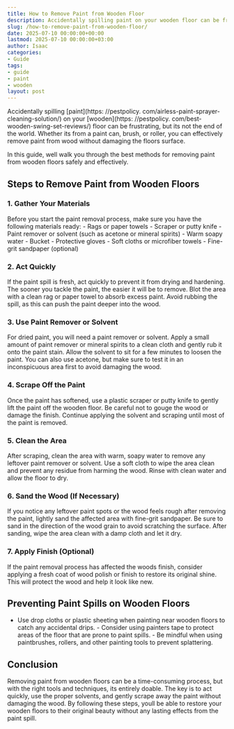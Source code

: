 ```yaml
---
title: How to Remove Paint from Wooden Floor
description: Accidentally spilling paint on your wooden floor can be frustrating, but its not the end of the world. Whether its from a paint can, brush, or roller, you can...
slug: /how-to-remove-paint-from-wooden-floor/
date: 2025-07-10 00:00:00+00:00
lastmod: 2025-07-10 00:00:00+03:00
author: Isaac
categories:
- Guide
tags:
- guide
- paint
- wooden
layout: post
---
```


Accidentally spilling [paint](https: //pestpolicy. com/airless-paint-sprayer-cleaning-solution/) on your [wooden](https: //pestpolicy. com/best-wooden-swing-set-reviews/) floor can be frustrating, but its not the end of the world. Whether its from a paint can, brush, or roller, you can effectively remove paint from wood without damaging the floors surface.

In this guide, well walk you through the best methods for removing paint from wooden floors safely and effectively.

##  Steps to Remove Paint from Wooden Floors

###  1. Gather Your Materials

Before you start the paint removal process, make sure you have the following materials ready: - Rags or paper towels - Scraper or putty knife - Paint remover or solvent (such as acetone or mineral spirits) - Warm soapy water - Bucket - Protective gloves - Soft cloths or microfiber towels - Fine-grit sandpaper (optional)

###  2. Act Quickly

If the paint spill is fresh, act quickly to prevent it from drying and hardening. The sooner you tackle the paint, the easier it will be to remove. Blot the area with a clean rag or paper towel to absorb excess paint. Avoid rubbing the spill, as this can push the paint deeper into the wood.

###  3. Use Paint Remover or Solvent

For dried paint, you will need a paint remover or solvent. Apply a small amount of paint remover or mineral spirits to a clean cloth and gently rub it onto the paint stain. Allow the solvent to sit for a few minutes to loosen the paint. You can also use acetone, but make sure to test it in an inconspicuous area first to avoid damaging the wood.

###  4. Scrape Off the Paint

Once the paint has softened, use a plastic scraper or putty knife to gently lift the paint off the wooden floor. Be careful not to gouge the wood or damage the finish. Continue applying the solvent and scraping until most of the paint is removed.

###  5. Clean the Area

After scraping, clean the area with warm, soapy water to remove any leftover paint remover or solvent. Use a soft cloth to wipe the area clean and prevent any residue from harming the wood. Rinse with clean water and allow the floor to dry.

###  6. Sand the Wood (If Necessary)

If you notice any leftover paint spots or the wood feels rough after removing the paint, lightly sand the affected area with fine-grit sandpaper. Be sure to sand in the direction of the wood grain to avoid scratching the surface. After sanding, wipe the area clean with a damp cloth and let it dry.

###  7. Apply Finish (Optional)

If the paint removal process has affected the woods finish, consider applying a fresh coat of wood polish or finish to restore its original shine. This will protect the wood and help it look like new.

##  Preventing Paint Spills on Wooden Floors

- Use drop cloths or plastic sheeting when painting near wooden floors to catch any accidental drips. - Consider using painters tape to protect areas of the floor that are prone to paint spills. - Be mindful when using paintbrushes, rollers, and other painting tools to prevent splattering.

##  Conclusion

Removing paint from wooden floors can be a time-consuming process, but with the right tools and techniques, its entirely doable. The key is to act quickly, use the proper solvents, and gently scrape away the paint without damaging the wood. By following these steps, youll be able to restore your wooden floors to their original beauty without any lasting effects from the paint spill.
